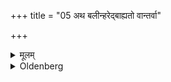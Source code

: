 +++
title = "05 अथ बलीन्हरेद्बाह्यतो वान्तर्वा"

+++

<details><summary>मूलम्</summary>

अथ बलीन्हरेद्बाह्यतो वान्तर्वा सुभूमिं कृत्वा ५
</details>

<details><summary>Oldenberg</summary>

5. He then should offer the Balis, inside or outside (the Agnyagāra), having well cleansed the ground.
</details>
